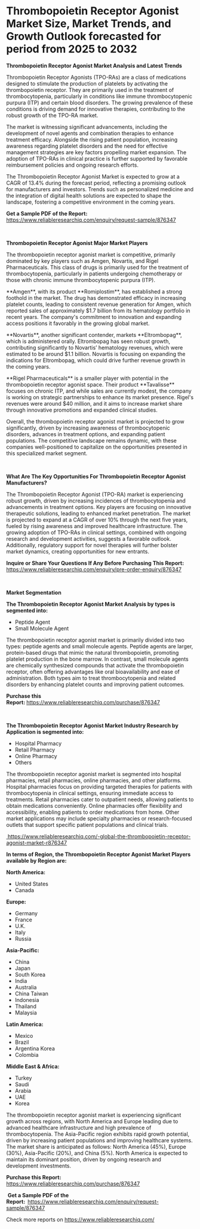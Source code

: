 <p><h1>Thrombopoietin Receptor Agonist Market Size, Market Trends, and Growth Outlook forecasted for period from 2025 to 2032</h1></p><p><strong>Thrombopoietin Receptor Agonist Market Analysis and Latest Trends</strong></p>
<p><p>Thrombopoietin Receptor Agonists (TPO-RAs) are a class of medications designed to stimulate the production of platelets by activating the thrombopoietin receptor. They are primarily used in the treatment of thrombocytopenia, particularly in conditions like immune thrombocytopenic purpura (ITP) and certain blood disorders. The growing prevalence of these conditions is driving demand for innovative therapies, contributing to the robust growth of the TPO-RA market.</p><p>The market is witnessing significant advancements, including the development of novel agents and combination therapies to enhance treatment efficacy. Alongside the rising patient population, increasing awareness regarding platelet disorders and the need for effective management strategies are key factors propelling market expansion. The adoption of TPO-RAs in clinical practice is further supported by favorable reimbursement policies and ongoing research efforts.</p><p>The Thrombopoietin Receptor Agonist Market is expected to grow at a CAGR of 13.4% during the forecast period, reflecting a promising outlook for manufacturers and investors. Trends such as personalized medicine and the integration of digital health solutions are expected to shape the landscape, fostering a competitive environment in the coming years.</p></p>
<p><strong>Get a Sample PDF of the Report:&nbsp;</strong> <a href="https://www.reliableresearchiq.com/enquiry/request-sample/876347?utm_campaign=2810&utm_medium=2&utm_source=Github&utm_content=ia&utm_term=30032025&utm_id=thrombopoietin-receptor-agonist">https://www.reliableresearchiq.com/enquiry/request-sample/876347</a></p>
<p>&nbsp;</p>
<p><strong>Thrombopoietin Receptor Agonist Major Market Players</strong></p>
<p><p>The thrombopoietin receptor agonist market is competitive, primarily dominated by key players such as Amgen, Novartis, and Rigel Pharmaceuticals. This class of drugs is primarily used for the treatment of thrombocytopenia, particularly in patients undergoing chemotherapy or those with chronic immune thrombocytopenic purpura (ITP).</p><p>**Amgen**, with its product **Romiplostim**, has established a strong foothold in the market. The drug has demonstrated efficacy in increasing platelet counts, leading to consistent revenue generation for Amgen, which reported sales of approximately $1.7 billion from its hematology portfolio in recent years. The company's commitment to innovation and expanding access positions it favorably in the growing global market.</p><p>**Novartis**, another significant contender, markets **Eltrombopag**, which is administered orally. Eltrombopag has seen robust growth, contributing significantly to Novartis’ hematology revenues, which were estimated to be around $1.1 billion. Novartis is focusing on expanding the indications for Eltrombopag, which could drive further revenue growth in the coming years.</p><p>**Rigel Pharmaceuticals** is a smaller player with potential in the thrombopoietin receptor agonist space. Their product **Tavalisse** focuses on chronic ITP, and while sales are currently modest, the company is working on strategic partnerships to enhance its market presence. Rigel's revenues were around $40 million, and it aims to increase market share through innovative promotions and expanded clinical studies.</p><p>Overall, the thrombopoietin receptor agonist market is projected to grow significantly, driven by increasing awareness of thrombocytopenic disorders, advances in treatment options, and expanding patient populations. The competitive landscape remains dynamic, with these companies well-positioned to capitalize on the opportunities presented in this specialized market segment.</p></p>
<p>&nbsp;</p>
<p><strong>What Are The Key Opportunities For Thrombopoietin Receptor Agonist Manufacturers?</strong></p>
<p><p>The Thrombopoietin Receptor Agonist (TPO-RA) market is experiencing robust growth, driven by increasing incidences of thrombocytopenia and advancements in treatment options. Key players are focusing on innovative therapeutic solutions, leading to enhanced market penetration. The market is projected to expand at a CAGR of over 10% through the next five years, fueled by rising awareness and improved healthcare infrastructure. The growing adoption of TPO-RAs in clinical settings, combined with ongoing research and development activities, suggests a favorable outlook. Additionally, regulatory support for novel therapies will further bolster market dynamics, creating opportunities for new entrants.</p></p>
<p><strong>Inquire or Share Your Questions If Any Before Purchasing This Report:</strong> <a href="https://www.reliableresearchiq.com/enquiry/pre-order-enquiry/876347?utm_campaign=2810&utm_medium=2&utm_source=Github&utm_content=ia&utm_term=30032025&utm_id=thrombopoietin-receptor-agonist">https://www.reliableresearchiq.com/enquiry/pre-order-enquiry/876347</a></p>
<p>&nbsp;</p>
<p><strong>Market Segmentation</strong></p>
<p><strong>The Thrombopoietin Receptor Agonist Market Analysis by types is segmented into:</strong></p>
<p><ul><li>Peptide Agent</li><li>Small Molecule Agent</li></ul></p>
<p><p>The thrombopoietin receptor agonist market is primarily divided into two types: peptide agents and small molecule agents. Peptide agents are larger, protein-based drugs that mimic the natural thrombopoietin, promoting platelet production in the bone marrow. In contrast, small molecule agents are chemically synthesized compounds that activate the thrombopoietin receptor, often offering advantages like oral bioavailability and ease of administration. Both types aim to treat thrombocytopenia and related disorders by enhancing platelet counts and improving patient outcomes.</p></p>
<p><strong>Purchase this Report:&nbsp;</strong><a href="https://www.reliableresearchiq.com/purchase/876347?utm_campaign=2810&utm_medium=2&utm_source=Github&utm_content=ia&utm_term=30032025&utm_id=thrombopoietin-receptor-agonist">https://www.reliableresearchiq.com/purchase/876347</a></p>
<p>&nbsp;</p>
<p><strong>The Thrombopoietin Receptor Agonist Market Industry Research by Application is segmented into:</strong></p>
<p><ul><li>Hospital Pharmacy</li><li>Retail Pharmacy</li><li>Online Pharmacy</li><li>Others</li></ul></p>
<p><p>The thrombopoietin receptor agonist market is segmented into hospital pharmacies, retail pharmacies, online pharmacies, and other platforms. Hospital pharmacies focus on providing targeted therapies for patients with thrombocytopenia in clinical settings, ensuring immediate access to treatments. Retail pharmacies cater to outpatient needs, allowing patients to obtain medications conveniently. Online pharmacies offer flexibility and accessibility, enabling patients to order medications from home. Other market applications may include specialty pharmacies or research-focused outlets that support specific patient populations and clinical trials.</p></p>
<p><a href="https://www.reliableresearchiq.com/-global-the-thrombopoietin-receptor-agonist-market-r876347?utm_campaign=2810&utm_medium=2&utm_source=Github&utm_content=ia&utm_term=30032025&utm_id=thrombopoietin-receptor-agonist">&nbsp;https://www.reliableresearchiq.com/-global-the-thrombopoietin-receptor-agonist-market-r876347</a></p>
<p><strong>In terms of Region, the Thrombopoietin Receptor Agonist Market Players available by Region are:</strong></p>
<p>
    <p> <strong> North America: </strong>
        <ul>
            <li>United States</li>
            <li>Canada</li>
        </ul>
        </p> 
    <p> <strong> Europe: </strong>
        <ul>
            <li>Germany</li>
            <li>France</li>
            <li>U.K.</li>
            <li>Italy</li>
            <li>Russia</li>
        </ul>
        </p> 
    <p> <strong> Asia-Pacific: </strong>
        <ul>
            <li>China</li>
            <li>Japan</li>
            <li>South Korea</li>
            <li>India</li>
            <li>Australia</li>
            <li>China Taiwan</li>
            <li>Indonesia</li>
            <li>Thailand</li>
            <li>Malaysia</li>
        </ul>
        </p> 
    <p> <strong> Latin America: </strong>
        <ul>
            <li>Mexico</li>
            <li>Brazil</li>
            <li>Argentina Korea</li>
            <li>Colombia</li>
        </ul>
        </p> 
    <p> <strong> Middle East & Africa: </strong>
        <ul>
            <li>Turkey</li>
            <li>Saudi</li>
            <li>Arabia</li>
            <li>UAE</li>
            <li>Korea</li>
        </ul>
    </p>
    </p>
<p><p>The thrombopoietin receptor agonist market is experiencing significant growth across regions, with North America and Europe leading due to advanced healthcare infrastructure and high prevalence of thrombocytopenia. The Asia-Pacific region exhibits rapid growth potential, driven by increasing patient populations and improving healthcare systems. The market share is anticipated as follows: North America (45%), Europe (30%), Asia-Pacific (20%), and China (5%). North America is expected to maintain its dominant position, driven by ongoing research and development investments.</p></p>
<p><strong>Purchase this Report: </strong><a href="https://www.reliableresearchiq.com/purchase/876347?utm_campaign=2810&utm_medium=2&utm_source=Github&utm_content=ia&utm_term=30032025&utm_id=thrombopoietin-receptor-agonist">https://www.reliableresearchiq.com/purchase/876347</a></p>
<p>&nbsp;<strong>Get a Sample PDF of the Report:&nbsp;&nbsp;</strong><a href="https://www.reliableresearchiq.com/enquiry/request-sample/876347?utm_campaign=2810&utm_medium=2&utm_source=Github&utm_content=ia&utm_term=30032025&utm_id=thrombopoietin-receptor-agonist">https://www.reliableresearchiq.com/enquiry/request-sample/876347</a></p>
<p><strong></strong></p>
<p>Check more reports on <a href="https://www.reliableresearchiq.com/?utm_campaign=2810&utm_medium=2&utm_source=Github&utm_content=ia&utm_term=30032025&utm_id=thrombopoietin-receptor-agonist">https://www.reliableresearchiq.com/</a></p>